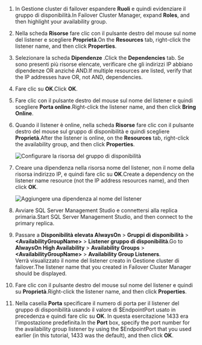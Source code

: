 1. <span data-ttu-id="5bc9e-101">In Gestione cluster di failover espandere **Ruoli** e quindi evidenziare il gruppo di disponibilità.</span><span class="sxs-lookup"><span data-stu-id="5bc9e-101">In Failover Cluster Manager, expand **Roles**, and then highlight your availability group.</span></span>  

2. <span data-ttu-id="5bc9e-102">Nella scheda **Risorse** fare clic con il pulsante destro del mouse sul nome del listener e scegliere **Proprietà**.</span><span class="sxs-lookup"><span data-stu-id="5bc9e-102">On the **Resources** tab, right-click the listener name, and then click **Properties**.</span></span>

3. <span data-ttu-id="5bc9e-103">Selezionare la scheda **Dipendenze** .</span><span class="sxs-lookup"><span data-stu-id="5bc9e-103">Click the **Dependencies** tab.</span></span> <span data-ttu-id="5bc9e-104">Se sono presenti più risorse elencate, verificare che gli indirizzi IP abbiano dipendenze OR anziché AND.</span><span class="sxs-lookup"><span data-stu-id="5bc9e-104">If multiple resources are listed, verify that the IP addresses have OR, not AND, dependencies.</span></span>  

4. <span data-ttu-id="5bc9e-105">Fare clic su **OK**.</span><span class="sxs-lookup"><span data-stu-id="5bc9e-105">Click **OK**.</span></span>

5. <span data-ttu-id="5bc9e-106">Fare clic con il pulsante destro del mouse sul nome del listener e quindi scegliere **Porta online**.</span><span class="sxs-lookup"><span data-stu-id="5bc9e-106">Right-click the listener name, and then click **Bring Online**.</span></span>

6. <span data-ttu-id="5bc9e-107">Quando il listener è online, nella scheda **Risorse** fare clic con il pulsante destro del mouse sul gruppo di disponibilità e quindi scegliere **Proprietà**.</span><span class="sxs-lookup"><span data-stu-id="5bc9e-107">After the listener is online, on the **Resources** tab, right-click the availability group, and then click **Properties**.</span></span>
   
    ![Configurare la risorsa del gruppo di disponibilità](./media/virtual-machines-sql-server-configure-alwayson-availability-group-listener/IC678772.gif)

7. <span data-ttu-id="5bc9e-109">Creare una dipendenza nella risorsa nome del listener, non il nome della risorsa indirizzo IP, e quindi fare clic su **OK**.</span><span class="sxs-lookup"><span data-stu-id="5bc9e-109">Create a dependency on the listener name resource (not the IP address resources name), and then click **OK**.</span></span>
   
    ![Aggiungere una dipendenza al nome del listener](./media/virtual-machines-sql-server-configure-alwayson-availability-group-listener/IC678773.gif)

8. <span data-ttu-id="5bc9e-111">Avviare SQL Server Management Studio e connettersi alla replica primaria.</span><span class="sxs-lookup"><span data-stu-id="5bc9e-111">Start SQL Server Management Studio, and then connect to the primary replica.</span></span>

9. <span data-ttu-id="5bc9e-112">Passare a **Disponibilità elevata AlwaysOn** > **Gruppi di disponibilità** > **\<AvailabilityGroupName\>** > **Listener gruppo di disponibilità**.</span><span class="sxs-lookup"><span data-stu-id="5bc9e-112">Go to **AlwaysOn High Availability** > **Availability Groups** > **\<AvailabilityGroupName\>** > **Availability Group Listeners**.</span></span>  
    <span data-ttu-id="5bc9e-113">Verrà visualizzato il nome del listener creato in Gestione cluster di failover.</span><span class="sxs-lookup"><span data-stu-id="5bc9e-113">The listener name that you created in Failover Cluster Manager should be displayed.</span></span>

10. <span data-ttu-id="5bc9e-114">Fare clic con il pulsante destro del mouse sul nome del listener e quindi su **Proprietà**.</span><span class="sxs-lookup"><span data-stu-id="5bc9e-114">Right-click the listener name, and then click **Properties**.</span></span>

11. <span data-ttu-id="5bc9e-115">Nella casella **Porta** specificare il numero di porta per il listener del gruppo di disponibilità usando il valore di $EndpointPort usato in precedenza e quindi fare clic su **OK**. In questa esercitazione 1433 era l'impostazione predefinita.</span><span class="sxs-lookup"><span data-stu-id="5bc9e-115">In the **Port** box, specify the port number for the availability group listener by using the $EndpointPort that you used earlier (in this tutorial, 1433 was the default), and then click **OK**.</span></span>

